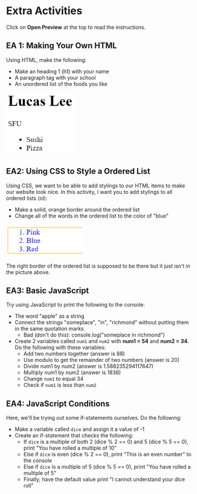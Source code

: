 # Extra Activities

Click on **Open Preview** at the top to read the instructions.

## EA 1: Making Your Own HTML

Using HTML, make the following:

- Make an heading 1 (h1) with your name
- A paragraph tag with your school
- An unordered list of the foods you like

![ea1](EA1.PNG)

## EA2: Using CSS to Style a Ordered List

Using CSS, we want to be able to add stylings to our HTML items to make our website look nice. In this activity, I want you to add stylings to all ordered lists (ol):

- Make a solid, orange border around the ordered list
- Change all of the words in the ordered list to the color of "blue"

![ea2](EA2.PNG)

The right border of the ordered list is supposed to be there but it just isn't in the picture above.

## EA3: Basic JavaScript

Try using JavaScript to print the following to the console:

- The word "apple" as a string
- Connect the strings "someplace", "in", "richmond" without putting them in the same quotation marks
  - Bad (don't do this): console.log("someplace in richmond")
- Create 2 variables called ``num1`` and ``num2`` with **num1 = 54** and **num2 = 34**. Do the following with these variables:
  - Add two numbers together (answer is 88)
  - Use modulo to get the remainder of two numbers (answer is 20)
  - Divide num1 by num2 (answer is 1.588235294117647)
  - Multiply num1 by num2 (answer is 1836)
  - Change ``num1`` to equal 34
  - Check if ``num1`` is less than ``num2``

## EA4: JavaScript Conditions

Here, we'll be trying out some if-statements ourselves. Do the following:

- Make a variable called ``dice`` and assign it a value of -1
- Create an if-statement that checks the following:
  - If ``dice`` is a multiple of both 2 (dice % 2 == 0) and 5 (dice % 5 == 0), print "You have rolled a multiple of 10"
  - Else if ``dice`` is even (dice % 2 == 0), print "This is an even number" to the console
  - Else if ``dice`` is a multiple of 5 (dice % 5 == 0), print "You have rolled a multiple of 5"
  - Finally, have the default value print "I cannot understand your dice roll"
